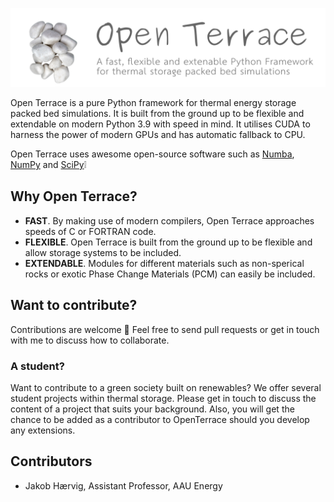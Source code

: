 [![Logo](docs/_figures/logo-banner-paths.svg)](#)

Open Terrace is a pure Python framework for thermal energy storage packed bed simulations. It is built from the ground up to be flexible and extendable on modern Python 3.9 with speed in mind. It utilises CUDA to harness the power of modern GPUs and has automatic fallback to CPU.

Open Terrace uses awesome open-source software such as
[Numba](https://numba.pydata.org), [NumPy](https://numpy.org/) and [SciPy](https://scipy.org/):grey_exclamation:
## Why Open Terrace?

- **FAST**. By making use of modern compilers, Open Terrace approaches speeds of C or FORTRAN code.
- **FLEXIBLE**. Open Terrace is built from the ground up to be flexible and allow storage systems to be included.
- **EXTENDABLE**. Modules for different materials such as non-sperical rocks or exotic Phase Change Materials (PCM) can easily be included.

## Want to contribute?

Contributions are welcome :pray: Feel free to send pull requests or get in touch with me to discuss how to collaborate.

### A student?
Want to contribute to a green society built on renewables? We offer several student projects within thermal storage. Please get in touch to discuss the content of a project that suits your background. Also, you will get the chance to be added as a contributor to OpenTerrace should you develop any extensions.

## Contributors
* Jakob Hærvig, Assistant Professor, AAU Energy
